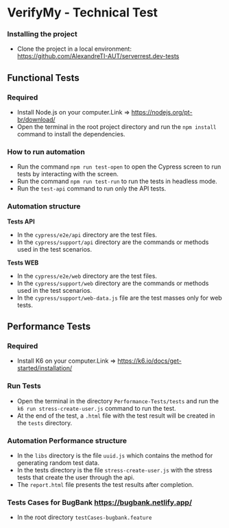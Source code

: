 # VerifyMy - Technical Test

### Installing the project
- Clone the project in a local environment: https://github.com/AlexandreTI-AUT/serverrest.dev-tests

## Functional Tests

### Required
- Install  Node.js on your computer.Link => https://nodejs.org/pt-br/download/
- Open the terminal in the root project directory and run the `npm install` command to install the dependencies.

### How to run automation
- Run the command `npm run test-open` to open the Cypress screen to run tests by interacting with the screen.
- Run the command `npm run test-run` to run the tests in headless mode.
- Run the `test-api` command to run only the API tests.


### Automation structure

**Tests API**
- In the `cypress/e2e/api` directory are the test files.
- In the `cypress/support/api` directory are the commands or methods used in the test scenarios.

**Tests WEB**
- In the `cypress/e2e/web` directory are the test files.
- In the `cypress/support/web` directory are the commands or methods used in the test scenarios.
- In the `cypress/support/web-data.js` file are the test masses only for web tests.

## Performance Tests

### Required
- Install K6 on your computer.Link => https://k6.io/docs/get-started/installation/

### Run Tests

- Open the terminal in the directory `Performance-Tests/tests` and run the `k6 run stress-create-user.js` command to run the test.
- At the end of the test, a `.html` file with the test result will be created in the `tests` directory.

### Automation Performance structure
- In the `libs` directory is the file `uuid.js` which contains the method for generating random test data.
- In the tests directory is the file `stress-create-user.js` with the stress tests that create the user through the api.
- The `report.html` file presents the test results after completion.

### Tests Cases for BugBank https://bugbank.netlify.app/
- In the root directory `testCases-bugbank.feature`
